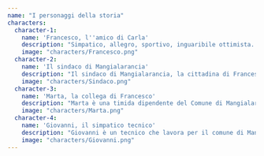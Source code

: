 ```yaml
---
name: "I personaggi della storia"
characters:
  character-1:
    name: 'Francesco, l''amico di Carla' 
    description: "Simpatico, allegro, sportivo, inguaribile ottimista. Francesco è amico di Carla. Lavora nel piccolo Comune di Mangialarancia, dove i due abitano."
    image: "characters/Francesco.png"
  character-2:
    name: 'Il sindaco di Mangialarancia'
    description: "Il sindaco di Mangialarancia, la cittadina di Francesco e Carla. Quando attraversa una strada o una piazza non c’è una singola persona con cui non si fermi a parlare nel tragitto."
    image: "characters/Sindaco.png"
  character-3:
    name: 'Marta, la collega di Francesco'
    description: "Marta è una timida dipendente del Comune di Mangialarancia, lavora nello stesso ufficio di Francesco. In questo episodio scopriremo però che ha davvero delle qualità nascoste..."
    image: "characters/Marta.png"
  character-4:
    name: 'Giovanni, il simpatico tecnico'
    description: "Giovanni è un tecnico che lavora per il comune di Mangialarancia. Appassionato di computer e di tecnologia, non esiste un problema informatico che non sappia risolvere!"
    image: "characters/Giovanni.png"
---
```

